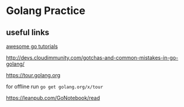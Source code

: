 # Golang Practice

## useful links

[awesome go tutorials](https://github.com/avelino/awesome-go#tutorials)

http://devs.cloudimmunity.com/gotchas-and-common-mistakes-in-go-golang/

https://tour.golang.org

for offline run `go get golang.org/x/tour`

https://leanpub.com/GoNotebook/read
